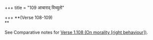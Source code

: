 +++
title = "109 आचाराद् विच्युतो"

+++
**(Verse 108-109)  
**

See Comparative notes for [Verse 1.108 (On morality \[right
behaviour\])](/hinduism/book/manusmriti-with-the-commentary-of-medhatithi-volume-3/d/doc145558.html#comparative-notes).
